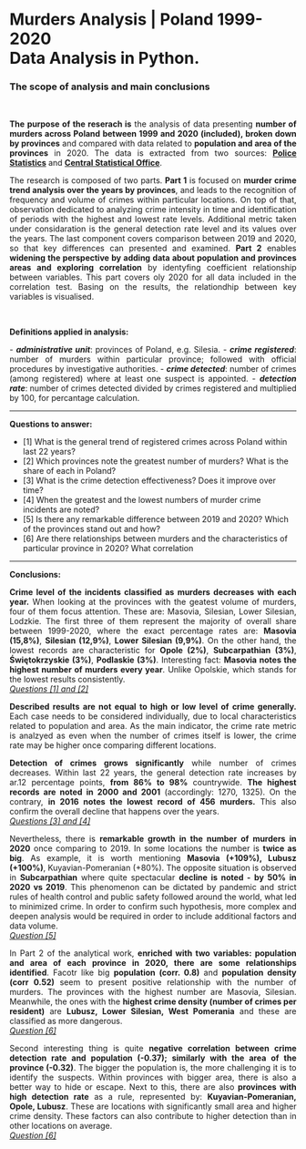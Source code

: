 # Murders Analysis | Poland 1999-2020 <br>Data Analysis in Python.
<a class="anchor" id="intro"></a>
### The scope of analysis and main conclusions
<br>

<p style="text-align:justify;"><b>The purpose of the reserach is</b> the analysis of data presenting <b>number of murders across Poland between 1999 and 2020 (included), broken down by provinces</b> and compared with data related to <b>population and area of the provinces</b> in 2020. The data is extracted from two sources: <b><a href="https://statystyka.policja.pl/st/przestepstwa-ogolem/przestepstwa-kryminalne/zabojstwo/64003,Zabojstwo.html">Police Statistics</b></a> and <b><a href="https://stat.gov.pl/obszary-tematyczne/ludnosc/">Central Statistical Office</b></a>.</p>

<p style="text-align:justify;">The research is composed of two parts. <b>Part 1</b> is focused on <b>murder crime trend analysis over the years by provinces</b>, and leads to the recognition of frequency and volume of crimes within particular locations. On top of that, observation dedicated to analyzing crime intensity in time and identification of periods with the highest and lowest rate levels. Additional metric taken under considaration is the general detection rate level and its values over the years. The last component covers comparison between 2019 and 2020, so that key differences can presented and examined. <b>Part 2</b> enables <b>widening the perspective by adding data about population and provinces areas and exploring correlation</b> by identyfing coefficient relationship between variables. This part covers oly 2020 for all data included in the correlation test. Basing on the results, the relationdhip between key variables is visualised.<p><br>
   
<b>Definitions applied in analysis:</b>
<p style="text-align:justify;">- <b><i>administrative unit</i></b>: provinces of Poland, e.g. Silesia.
- <b><i>crime registered</i></b>: number of murders within particular province; followed with official procedures by investigative authorities.
- <b><i>crime detected</i></b>: number of crimes (among registered) where at least one suspect is appointed.
- <b><i>detection rate</i></b>: number of crimes detected divided by crimes registered and multiplied by 100, for percantage calculation.</p>

-----------
 
<b>Questions to answer:</b>
- [1] What is the general trend of registered crimes across Poland within last 22 years? 
- [2] Which provinces note the greatest number of murders? What is the share of each in Poland?
- [3] What is the crime detection effectiveness? Does it improve over time?
- [4] When the greatest and the lowest numbers of murder crime incidents are noted?
- [5] Is there any remarkable difference between 2019 and 2020? Which of the provinces stand out and how?
- [6] Are there relationships between murders and the characteristics of particular province in 2020? What correlation 

------------
<b>Conclusions:</b>

<p style="text-align:justify;"><b>Crime level of the incidents classified as murders decreases with each year.</b> When looking at the provinces with the geatest volume of murders, four of them focus attention. These are: Masovia, Silesian, Lower Silesian, Lodzkie. The first three of them represent the majority of overall share between 1999-2020, where the exact percentage rates are: <b>Masovia (15,8%)</b>, <b>Silesian (12,9%)</b>, <b>Lower Silesian (9,9%)</b>. On the other hand, the lowest records are characteristic for <b>Opole (2%)</b>, <b>Subcarpathian (3%)</b>, <b>Świętokrzyskie (3%)</b>, <b>Podlaskie (3%)</b>. Interesting fact: <b>Masovia notes the highest number of murders every year</b>. Unlike Opolskie, which stands for the lowest results consistently.<br><i><u>Questions [1] and [2]</u></i></p>

<p style="text-align:justify;"><b>Described results are not equal to high or low level of crime generally.</b> Each case needs to be considered individually, due to local characteristics related to population and area. As the main indicator, the crime rate metric is analzyed as even when the number of crimes itself is lower, the crime rate may be higher once comparing different locations.</p> 

<p style="text-align:justify;"><b>Detection of crimes grows significantly</b> while number of crimes decreases. Within last 22 years, the general detection rate increases by ar.12 percentage points, <b>from 86% to 98%</b> countrywide. <b>The highest records are noted in 2000 and 2001</b> (accordingly: 1270, 1325). On the contrary, <b>in 2016 notes the lowest record of 456 murders.</b> This also confirm the overall decline that happens over the years.<br> <i><u>Questions [3] and [4]</u></i></p>

<p style="text-align:justify;">Nevertheless, there is <b>remarkable growth in the number of murders in 2020</b> once comparing to 2019. In some locations the number is <b>twice as big</b>. As example, it is worth mentioning <b>Masovia (+109%), Lubusz (+100%)</b>, Kuyavian-Pomeranian (+80%). The opposite situation is observed in <b>Subcarpathian</b> where quite spectacular <b>decline is noted - by 50% in 2020 vs 2019</b>. This phenomenon can be dictated by pandemic and strict rules of health control and public safety followed around the world, what led to minimized crime. In order to confirm such hypothesis, more complex and deepen analysis would be required in order to include additional factors and data volume.<br> <i><u>Question [5]</u></i></p>

<p style="text-align:justify;">In Part 2 of the analytical work, <b>enriched with two variables: population and area of each province in 2020, there are some relationships identified</b>. Facotr like big <b>population (corr. 0.8)</b> and <b>population density (corr 0.52)</b> seem to present positive relationship with the number of murders. The provinces with the highest number are Masovia, Silesian. Meanwhile, the ones with the <b>highest crime density (number of crimes per resident)</b> are <b>Lubusz, Lower Silesian, West Pomerania</b> and these are classified as more dangerous.<br><i><u>Question [6]</u></i></p>

<p style="text-align:justify;">Second interesting thing is quite <b>negative correlation between crime detection rate and population (-0.37); similarly with the area of the province (-0.32)</b>. The bigger the population is, the more challenging it is to identify the suspects. Within provinces with bigger area, there is also a better way to hide or escape. Next to this, there are also <b>provinces with high detection rate</b> as a rule, represented by: <b>Kuyavian-Pomeranian, Opole, Lubusz</b>. These are locations with significantly small area and higher crime density. These factors can also contribute to higher detection than in other locations on average.<br> <i><u>Question [6]</u></i></p>
